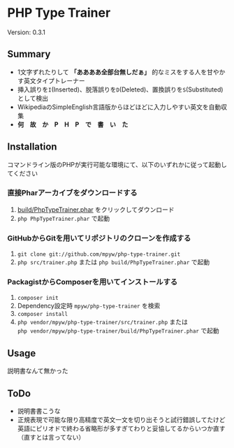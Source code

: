 PHP Type Trainer
================

Version: 0.3.1

Summary
-------

- 1文字ずれたりして **「ああああ全部台無しだぁ」** 的なミスをする人を甘やかす英文タイプトレーナー
- 挿入誤りを`I`(Inserted)、脱落誤りを`D`(Deleted)、置換誤りを`S`(Substituted)として検出
- WikipediaのSimpleEnglish言語版からほどほどに入力しやすい英文を自動収集
- **何　故　か　P　H　P　で　書　い　た**

Installation
------------

コマンドライン版のPHPが実行可能な環境にて、以下のいずれかに従って起動してください

### 直接Pharアーカイブをダウンロードする

1. [build/PhpTypeTrainer.phar](https://github.com/mpyw/php-type-trainer/blob/master/build/PhpTypeTrainer.phar?raw=true) をクリックしてダウンロード
2. `php PhpTypeTrainer.phar` で起動

### GitHubからGitを用いてリポジトリのクローンを作成する

1. `git clone git://github.com/mpyw/php-type-trainer.git`
2. `php src/trainer.php` または `php build/PhpTypeTrainer.phar` で起動

### PackagistからComposerを用いてインストールする

1. `composer init`
2. Dependency設定時 `mpyw/php-type-trainer` を検索
3. `composer install`
4. `php vendor/mpyw/php-type-trainer/src/trainer.php` または  
`php vendor/mpyw/php-type-trainer/build/PhpTypeTrainer.phar` で起動


Usage
------

説明書なんて無かった

ToDo
-----

- 説明書書こうな
- 正規表現で可能な限り高精度で英文一文を切り出そうと試行錯誤してたけど英語にピリオドで終わる省略形が多すぎてわりと妥協してるからいつか直す（直すとは言ってない）
